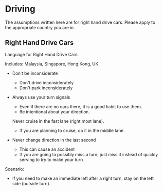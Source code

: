 # Driving

The assumptions written here are for right hand drive cars. Please apply to the appropriate country you are in.

## Right Hand Drive Cars

Language for Right Hand Drive Cars.

Includes: Malaysia, Singapore, Hong Kong, UK.

* Don't be inconsiderate
  * Don't drive inconsiderately
  * Don't park inconsiderately
* Always use your turn signals

  * Even if there are no cars there, it is a good habit to use them.
  * Be intentional about your direction.

  Never cruise in the fast lane \(right most lane\).

  * If you are planning to cruise, do it in the middle lane.

* Never change direction in the last second
  * This can cause an accident
  * If you are going to possibly miss a turn, just miss it instead of quickly serving to try to make your turn

Scenario:

* If you need to make an immediate left after a right turn, stay on the left side \(outside turn\).

